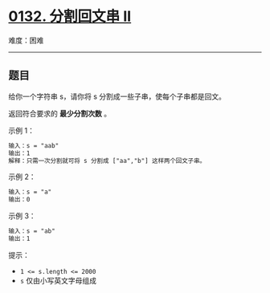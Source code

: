 # [0132. 分割回文串 II](https://leetcode-cn.com/problems/palindrome-partitioning-ii)

难度：困难

---

## 题目

给你一个字符串 s，请你将 s 分割成一些子串，使每个子串都是回文。

返回符合要求的 **最少分割次数** 。

示例 1：

```txt
输入：s = "aab"
输出：1
解释：只需一次分割就可将 s 分割成 ["aa","b"] 这样两个回文子串。
```

示例 2：

```txt
输入：s = "a"
输出：0
```

示例 3：

```txt
输入：s = "ab"
输出：1
```

提示：

- `1 <= s.length <= 2000`
- `s` 仅由小写英文字母组成
